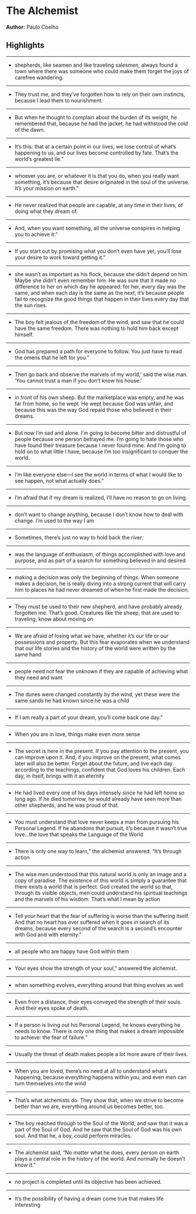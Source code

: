 # The Alchemist  
**Author:** Paulo Coelho

## Highlights

---

- shepherds, like seamen and like traveling salesmen, always found a town where there was someone who could make them forget the joys of carefree wandering.

---

- They trust me, and they’ve forgotten how to rely on their own instincts, because I lead them to nourishment.

---

- But when he thought to complain about the burden of its weight, he remembered that, because he had the jacket, he had withstood the cold of the dawn.

---

- It’s this: that at a certain point in our lives, we lose control of what’s happening to us, and our lives become controlled by fate. That’s the world’s greatest lie.”

---

- whoever you are, or whatever it is that you do, when you really want something, it’s because that desire originated in the soul of the universe. It’s your mission on earth.”


---

- He never realized that people are capable, at any time in their lives, of doing what they dream of.

---

- And, when you want something, all the universe conspires in helping you to achieve it.”

---

- If you start out by promising what you don’t even have yet, you’ll lose your desire to work toward getting it.”

---

- she wasn’t as important as his flock, because she didn’t depend on him. Maybe she didn’t even remember him. He was sure that it made no difference to her on which day he appeared: for her, every day was the same, and when each day is the same as the next, it’s because people fail to recognize the good things that happen in their lives every day that the sun rises.

---

- The boy felt jealous of the freedom of the wind, and saw that he could have the same freedom. There was nothing to hold him back except himself.

---

-  God has prepared a path for everyone to follow. You just have to read the omens that he left for you.”

---

- Then go back and observe the marvels of my world,’ said the wise man. ‘You cannot trust a man if you don’t know his house.’


---

- in front of his own sheep. But the marketplace was empty, and he was far from home, so he wept. He wept because God was unfair, and because this was the way God repaid those who believed in their dreams.

---

- But now I’m sad and alone. I’m going to become bitter and distrustful of people because one person betrayed me. I’m going to hate those who have found their treasure because I never found mine. And I’m going to hold on to what little I have, because I’m too insignificant to conquer the world.

---

- I’m like everyone else—I see the world in terms of what I would like to see happen, not what actually does.”

---

- I’m afraid that if my dream is realized, I’ll have no reason to go on living.


---

- don’t want to change anything, because I don’t know how to deal with change. I’m used to the way I am

---

- Sometimes, there’s just no way to hold back the river.

---

- was the language of enthusiasm, of things accomplished with love and purpose, and as part of a search for something believed in and desired

---

- making a decision was only the beginning of things. When someone makes a decision, he is really diving into a strong current that will carry him to places he had never dreamed of when he first made the decision.

---

- They must be used to their new shepherd, and have probably already forgotten me. That’s good. Creatures like the sheep, that are used to traveling, know about moving on

---

- We are afraid of losing what we have, whether it’s our life or our possessions and property. But this fear evaporates when we understand that our life stories and the history of the world were written by the same hand

---

- people need not fear the unknown if they are capable of achieving what they need and want

---

- The dunes were changed constantly by the wind, yet these were the same sands he had known since he was a child

---

- If I am really a part of your dream, you’ll come back one day.”

---

- When you are in love, things make even more sense

---

- The secret is here in the present. If you pay attention to the present, you can improve upon it. And, if you improve on the present, what comes later will also be better. Forget about the future, and live each day according to the teachings, confident that God loves his children. Each day, in itself, brings with it an eternity

---

- He had lived every one of his days intensely since he had left home so long ago. If he died tomorrow, he would already have seen more than other shepherds, and he was proud of that.

---

- You must understand that love never keeps a man from pursuing his Personal Legend. If he abandons that pursuit, it’s because it wasn’t true love…the love that speaks the Language of the World

---

- There is only one way to learn,” the alchemist answered. “It’s through action

---

- The wise men understood that this natural world is only an image and a copy of paradise. The existence of this world is simply a guarantee that there exists a world that is perfect. God created the world so that, through its visible objects, men could understand his spiritual teachings and the marvels of his wisdom. That’s what I mean by action

---

- Tell your heart that the fear of suffering is worse than the suffering itself. And that no heart has ever suffered when it goes in search of its dreams, because every second of the search is a second’s encounter with God and with eternity.”


---

- all people who are happy have God within them

---

- Your eyes show the strength of your soul,” answered the alchemist.

---

- when something evolves, everything around that thing evolves as well

---

- Even from a distance, their eyes conveyed the strength of their souls. And their eyes spoke of death.

---

- If a person is living out his Personal Legend, he knows everything he needs to know. There is only one thing that makes a dream impossible to achieve: the fear of failure.”

---

- Usually the threat of death makes people a lot more aware of their lives.

---

- When you are loved, there’s no need at all to understand what’s happening, because everything happens within you, and even men can turn themselves into the wind

---

- That’s what alchemists do. They show that, when we strive to become better than we are, everything around us becomes better, too.

---

- The boy reached through to the Soul of the World, and saw that it was a part of the Soul of God. And he saw that the Soul of God was his own soul. And that he, a boy, could perform miracles.

---

- The alchemist said, “No matter what he does, every person on earth plays a central role in the history of the world. And normally he doesn’t know it.”

---

- no project is completed until its objective has been achieved.

---

- It’s the possibility of having a dream come true that makes life interesting

